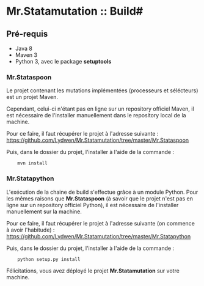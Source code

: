 # Mr.Statamutation :: Build#

## Pré-requis ##
- Java 8
- Maven 3
- Python 3, avec le package **setuptools**

### Mr.Stataspoon ###

Le projet contenant les mutations implémentées (processeurs et sélécteurs) est un projet Maven.

Cependant, celui-ci n'étant pas en ligne sur un repository officiel Maven, il est nécessaire de l'installer manuellement dans le repository local de la machine.

Pour ce faire, il faut récupérer le projet à l'adresse suivante : https://github.com/Lydwen/Mr.Statamutation/tree/master/Mr.Stataspoon

Puis, dans le dossier du projet, l'installer à l'aide de la commande :
~~~shell
	mvn install
~~~

### Mr.Statapython ###

L'exécution de la chaine de build s'effectue grâce à un module Python. Pour les mêmes raisons que **Mr.Stataspoon**
(à savoir que le projet n'est pas en ligne sur un repository officiel Python), il est nécessaire de l'installer manuellement sur la machine.

Pour ce faire, il faut récupérer le projet à l'adresse suivante (on commence à avoir l'habitude) : https://github.com/Lydwen/Mr.Statamutation/tree/master/Mr.Statapython

Puis, dans le dossier du projet, l'installer à l'aide de la commande :
~~~shell
	python setup.py install
~~~

Félicitations, vous avez déployé le projet **Mr.Statamutation** sur votre machine.

